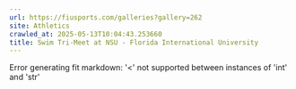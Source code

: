 ```yaml
---
url: https://fiusports.com/galleries?gallery=262
site: Athletics
crawled_at: 2025-05-13T10:04:43.253660
title: Swim Tri-Meet at NSU - Florida International University
---
```


Error generating fit markdown: '<' not supported between instances of 'int' and 'str'